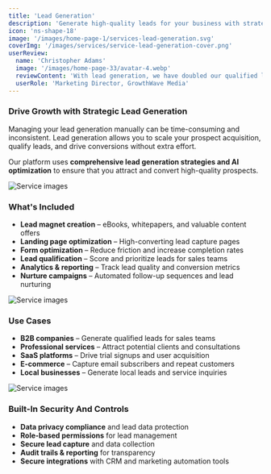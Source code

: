 ```yaml
---
title: 'Lead Generation'
description: 'Generate high-quality leads for your business with strategic lead generation campaigns and conversion optimization.'
icon: 'ns-shape-18'
image: '/images/home-page-1/services-lead-generation.svg'
coverImg: '/images/services/service-lead-generation-cover.png'
userReview:
  name: 'Christopher Adams'
  image: '/images/home-page-33/avatar-4.webp'
  reviewContent: 'With lead generation, we have doubled our qualified leads while cutting acquisition costs in half. It has become a vital part of our growth strategy.'
  userRole: 'Marketing Director, GrowthWave Media'
---
```


### Drive Growth with Strategic Lead Generation

Managing your lead generation manually can be time-consuming and inconsistent. Lead generation allows you to scale your prospect acquisition, qualify leads, and drive conversions without extra effort.

Our platform uses **comprehensive lead generation strategies and AI optimization** to ensure that you attract and convert high-quality prospects.

![Service images](/images/services/service-details-1.png)

### What's Included

- **Lead magnet creation** – eBooks, whitepapers, and valuable content offers
- **Landing page optimization** – High-converting lead capture pages
- **Form optimization** – Reduce friction and increase completion rates
- **Lead qualification** – Score and prioritize leads for sales teams
- **Analytics & reporting** – Track lead quality and conversion metrics
- **Nurture campaigns** – Automated follow-up sequences and lead nurturing

![Service images](/images/services/service-details-2.png)

### Use Cases

- **B2B companies** – Generate qualified leads for sales teams
- **Professional services** – Attract potential clients and consultations
- **SaaS platforms** – Drive trial signups and user acquisition
- **E-commerce** – Capture email subscribers and repeat customers
- **Local businesses** – Generate local leads and service inquiries

![Service images](/images/services/service-details-3.jpg)

### Built-In Security And Controls

- **Data privacy compliance** and lead data protection
- **Role-based permissions** for lead management
- **Secure lead capture** and data collection
- **Audit trails & reporting** for transparency
- **Secure integrations** with CRM and marketing automation tools
